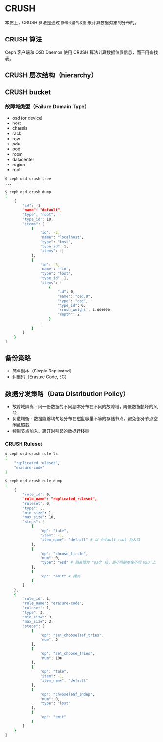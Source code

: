 # CRUSH

本质上，CRUSH 算法是通过 `存储设备的权重` 来计算数据对象的分布的。

## CRUSH 算法

<!--
Storage cluster clients and each Ceph OSD Daemon use the CRUSH algorithm to efficiently compute information about data location.
-->

Ceph 客户端和 OSD Daemon 使用 CRUSH 算法计算数据位置信息，而不用查找表。

## CRUSH 层次结构（hierarchy）

## CRUSH bucket

### 故障域类型（Failure Domain Type）

* osd (or device)
* host
* chassis
* rack
* row
* pdu
* pod
* room
* datacenter
* region
* root

```sh
$ ceph osd crush tree
...

$ ceph osd crush dump
[
    {
        "id": -1,
        "name": "default",
        "type": "root",
        "type_id": 10,
        "items": [
            {
                "id": -2,
                "name": "localhost",
                "type": "host",
                "type_id": 1,
                "items": []
            },
            {
                "id": -3,
                "name": "Yin",
                "type": "host",
                "type_id": 1,
                "items": [
                    {
                        "id": 0,
                        "name": "osd.0",
                        "type": "osd",
                        "type_id": 0,
                        "crush_weight": 1.000000,
                        "depth": 2
                    }
                ]
            }
        ]
    }
]
```

## 备份策略

* 简单副本（Simple Replicated）
* 纠删码（Erasure Code, EC）

## 数据分发策略（Data Distribution Policy）

* 故障域隔离 - 同一份数据的不同副本分布在不同的故障域，降低数据损坏的风险
* 负载均衡 - 数据能够均匀地分布在磁盘容量不等的存储节点，避免部分节点空闲或超载
* 控制节点加入、离开时引起的数据迁移量

### CRUSH Ruleset

```sh
$ ceph osd crush rule ls
[
    "replicated_ruleset",
    "erasure-code"
]

$ ceph osd crush rule dump
[
    {
        "rule_id": 0,
        "rule_name": "replicated_ruleset",
        "ruleset": 0,
        "type": 1,
        "min_size": 1,
        "max_size": 10,
        "steps": [
            {
                "op": "take",
                "item": -1,
                "item_name": "default" # 以 default root 为入口
            },
            {
                "op": "choose_firstn",
                "num": 0,
                "type": "osd" # 隔离域为 "osd" 级，即不同副本在不同 OSD 上
            },
            {
                "op": "emit" # 提交
            }
        ]
    },
    {
        "rule_id": 1,
        "rule_name": "erasure-code",
        "ruleset": 1,
        "type": 3,
        "min_size": 3,
        "max_size": 3,
        "steps": [
            {
                "op": "set_chooseleaf_tries",
                "num": 5
            },
            {
                "op": "set_choose_tries",
                "num": 100
            },
            {
                "op": "take",
                "item": -1,
                "item_name": "default"
            },
            {
                "op": "chooseleaf_indep",
                "num": 0,
                "type": "host"
            },
            {
                "op": "emit"
            }
        ]
    }
]
```

